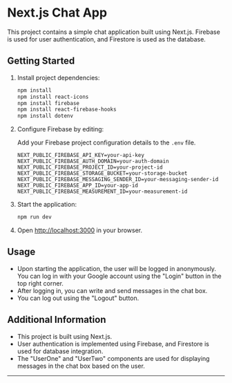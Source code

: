 # Next.js Chat App

This project contains a simple chat application built using Next.js. Firebase is used for user authentication, and Firestore is used as the database.

## Getting Started

1. Install project dependencies:

    ```bash
    npm install
    npm install react-icons
    npm install firebase
    npm install react-firebase-hooks
    npm install dotenv
    ```

2. Configure Firebase by editing:

    Add your Firebase project configuration details to the `.env` file.

    ```env
    NEXT_PUBLIC_FIREBASE_API_KEY=your-api-key
    NEXT_PUBLIC_FIREBASE_AUTH_DOMAIN=your-auth-domain
    NEXT_PUBLIC_FIREBASE_PROJECT_ID=your-project-id
    NEXT_PUBLIC_FIREBASE_STORAGE_BUCKET=your-storage-bucket
    NEXT_PUBLIC_FIREBASE_MESSAGING_SENDER_ID=your-messaging-sender-id
    NEXT_PUBLIC_FIREBASE_APP_ID=your-app-id
    NEXT_PUBLIC_FIREBASE_MEASUREMENT_ID=your-measurement-id
    ```

3. Start the application:

    ```bash
    npm run dev
    ```

4. Open [http://localhost:3000](http://localhost:3000) in your browser.

## Usage

- Upon starting the application, the user will be logged in anonymously. You can log in with your Google account using the "Login" button in the top right corner.
- After logging in, you can write and send messages in the chat box.
- You can log out using the "Logout" button.

## Additional Information

- This project is built using Next.js.
- User authentication is implemented using Firebase, and Firestore is used for database integration.
- The "UserOne" and "UserTwo" components are used for displaying messages in the chat box based on the user.

---
